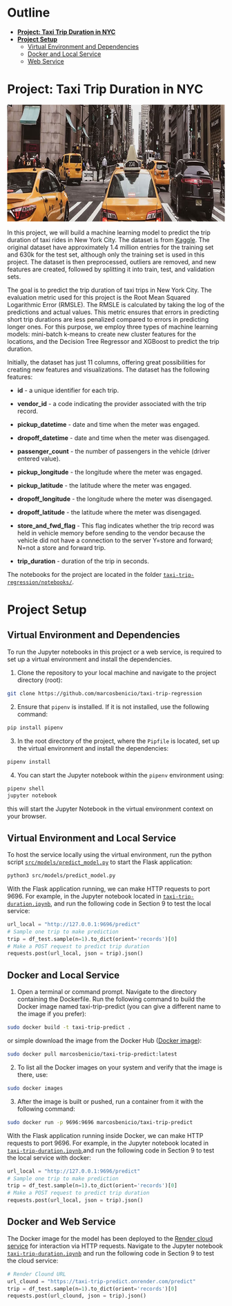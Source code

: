 # **Outline**

- [**Project: Taxi Trip Duration in NYC**](#project-taxi-trip-duration-in-nyc)
- [**Project Setup**](#project-setup)
   - [Virtual Environment and Dependencies](#virtual-environment-and-dependencies)
   - [Docker and Local Service](#docker-and-local-service)
   - [Web Service](#web-service)


# **Project: Taxi Trip Duration in NYC**

<center><img src = "reports/figures/taxi-trip-nyc.png" width="970" height="270"/></center>

In this project, we will build a machine learning model to predict the trip duration of taxi rides in New York City. The dataset is from [Kaggle](https://www.kaggle.com/competitions/nyc-taxi-trip-duration). The original dataset have approximately 1.4 million entries for the training set and 630k for the test set, although only the training set is used in this project. The dataset is then preprocessed, outliers are removed, and new features are created, followed by splitting it into train, test, and validation sets.

The goal is to predict the trip duration of taxi trips in New York City. The evaluation metric used for this project is the Root Mean Squared Logarithmic Error (RMSLE). The RMSLE is calculated by taking the log of the predictions and actual values. This metric ensures that errors in predicting short trip durations are less penalized compared to errors in predicting longer ones. For this purpose, we employ three types of machine learning models: mini-batch k-means to create new cluster features for the locations, and the Decision Tree Regressor and XGBoost to predict the trip duration.


Initially, the dataset has just 11 columns, offering great possibilities for creating new features and visualizations. The dataset has the following features:


- **id** - a unique identifier for each trip.

- **vendor_id** - a code indicating the provider associated with the trip record.

- **pickup_datetime** - date and time when the meter was engaged.

- **dropoff_datetime** - date and time when the meter was disengaged.

- **passenger_count** - the number of passengers in the vehicle (driver entered value).

- **pickup_longitude** - the longitude where the meter was engaged.

- **pickup_latitude** - the latitude where the meter was engaged.

- **dropoff_longitude** - the longitude where the meter was disengaged.

- **dropoff_latitude** - the latitude where the meter was disengaged.

- **store_and_fwd_flag** - This flag indicates whether the trip record was held in vehicle memory before sending to the vendor because the vehicle did not have a connection to the server Y=store and forward; N=not a store and forward trip.

- **trip_duration** - duration of the trip in seconds.

The notebooks for the project are located in the folder [`taxi-trip-regression/notebooks/`](https://github.com/marcosbenicio/taxi-trip-regression/tree/main/notebooks). 


# **Project Setup**


## Virtual Environment and Dependencies

To run the Jupyter notebooks in this project or a web service, is required to set up a virtual environment and install the dependencies.

1. Clone the repository to your local machine and navigate to the project directory (root):

```bash
git clone https://github.com/marcosbenicio/taxi-trip-regression
```

2. Ensure that `pipenv` is installed. If it is not installed, use the following command:

```sh
pip install pipenv
```

3. In the root directory of the project, where the `Pipfile` is located, set up the virtual environment and install the dependencies:

```sh
pipenv install
```

4. You can start the Jupyter notebook within the `pipenv` environment using:

```sh
pipenv shell
jupyter notebook
```
    
this will start the Jupyter Notebook in the virtual environment context on your browser.

## Virtual Environment and Local Service

To host the service locally using the virtual environment, run the python script [`src/models/predict_model.py`](https://github.com/marcosbenicio/taxi-trip-regression/blob/main/src/models/predict_model.py)  to start the Flask application:

```sh
python3 src/models/predict_model.py
```

With the Flask application running, we can make HTTP requests to port 9696. For example, in the Jupyter notebook located in [`taxi-trip-duration.ipynb`](https://github.com/marcosbenicio/taxi-trip-regression/blob/main/notebooks/taxi-trip-duration.ipynb), and run the following code in Section 9 to test the local service: 


```python
url_local = "http://127.0.0.1:9696/predict"
# Sample one trip to make prediction
trip = df_test.sample(n=1).to_dict(orient='records')[0]
# Make a POST request to predict trip duration
requests.post(url_local, json = trip).json()
```

## Docker and Local Service

1. Open a terminal or command prompt. Navigate to the directory containing the Dockerfile. Run the following command to build the Docker image named taxi-trip-predict (you can give a different name to the image if you prefer):

```bash
sudo docker build -t taxi-trip-predict .
```

or simple download the image from the Docker Hub ([Docker image](https://hub.docker.com/r/marcosbenicio/taxi-trip-predict/tags)):

```bash
sudo docker pull marcosbenicio/taxi-trip-predict:latest
```

2. To list all the Docker images on your system and verify that the image is there, use:

```bash
sudo docker images
```

3. After the image is built or pushed, run a container from it with the following command:

```bash
sudo docker run -p 9696:9696 marcosbenicio/taxi-trip-predict
```

With the Flask application running inside Docker, we can make HTTP requests to port 9696. For example, in the Jupyter notebook located in [`taxi-trip-duration.ipynb`](https://github.com/marcosbenicio/taxi-trip-regression/blob/main/notebooks/taxi-trip-duration.ipynb),and run the following code in Section 9 to test the local service with docker: 

```python
url_local = "http://127.0.0.1:9696/predict"
# Sample one trip to make prediction
trip = df_test.sample(n=1).to_dict(orient='records')[0]
# Make a POST request to predict trip duration
requests.post(url_local, json = trip).json()
```

## Docker and Web Service

The Docker image for the model has been deployed to the [Render cloud service](https://render.com/) for interaction via HTTP requests. Navigate to the Jupyter notebook [`taxi-trip-duration.ipynb`](https://github.com/marcosbenicio/taxi-trip-regression/blob/main/notebooks/taxi-trip-duration.ipynb) and run the following code in Section 9 to test the cloud service:  

```python
# Render Clound URL
url_clound = "https://taxi-trip-predict.onrender.com/predict"
trip = df_test.sample(n=1).to_dict(orient='records')[0]
requests.post(url_clound, json = trip).json()
```



